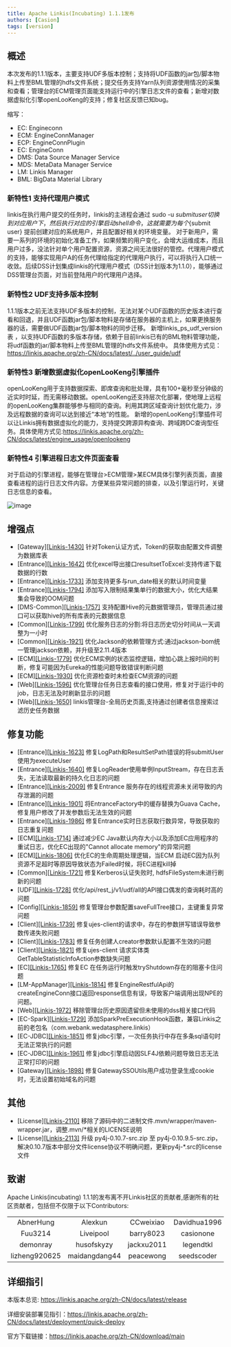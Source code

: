 ```yaml
---
title: Apache Linkis(Incubating) 1.1.1发布
authors: [Casion]
tags: [version]
---
```


## 概述
本次发布的1.1.1版本，主要支持UDF多版本控制；支持将UDF函数的jar包/脚本物料上传至BML管理的hdfs文件系统；提交任务支持Yarn队列资源使用情况的采集和查看；管理台的ECM管理页面能支持运行中的引擎日志文件的查看；新增对数据虚拟化引擎openLooKeng的支持；修复社区反馈已知bug。


缩写：
- EC: Engineconn
- ECM: EngineConnManager
- ECP: EngineConnPlugin
- EC: EngineConn
- DMS: Data Source Manager Service
- MDS: MetaData Manager Service
- LM:  Linkis Manager
- BML: BigData Material Library



### 新特性1 支持代理用户模式
linkis在执行用户提交的任务时，linkis的主进程会通过 sudo -u ${submit user} 切换到对应用户下，然后执行对应的引擎启动shell命令， 这就需要为每个${submit user} 提前创建对应的系统用户，并且配置好相关的环境变量。 
对于新用户，需要一系列的环境的初始化准备工作，如果频繁的用户变化，会增大运维成本，而且用户过多，没法针对单个用户配置资源，资源之间无法很好的管控。代理用户模式的支持，能够实现用户A的任务代理给指定的代理用户执行，可以将执行入口统一收敛。后续DSS计划集成linkis的代理用户模式（DSS计划版本为1.1.0），能够通过DSS管理台页面，对当前登陆用户的代理用户选择。


### 新特性2 UDF支持多版本控制
1.1.1版本之前无法支持UDF多版本的控制，无法对某个UDF函数的历史版本进行查看和回退，并且UDF函数jar包/脚本物料是存储在服务器的主机上，如果更换服务器的话，需要做UDF函数jar包/脚本物料的同步迁移。
新增linkis_ps_udf_version表 ，以支持UDF函数的多版本存储，依赖于目前linkis已有的BML物料管理功能，将udf函数的jar/脚本物料上传至BML管理的hdfs文件系统中。
具体使用方式见：https://linkis.apache.org/zh-CN/docs/latest/../user_guide/udf

### 新特性3 新增数据虚拟化openLooKeng引擎插件
openLooKeng用于支持数据探索、即席查询和批处理，具有100+毫秒至分钟级的近实时时延，而无需移动数据。openLooKeng还支持层次化部署，使地理上远程的openLooKeng集群能够参与相同的查询。利用其跨区域查询计划优化能力，涉及远程数据的查询可以达到接近“本地”的性能。 
新增的openLooKeng引擎插件可以让Linkis拥有数据虚拟化的能力，支持提交跨源异构查询、跨域跨DC查询型任务。具体使用方式见:https://linkis.apache.org/zh-CN/docs/latest/engine_usage/openlookeng


### 新特性4 引擎进程日志文件页面查看
对于启动的引擎进程，能够在管理台>ECM管理>某ECM具体引擎列表页面，直接查看进程的运行日志文件内容。方便某些异常问题的排查，以及引擎运行时，关键日志信息的查看。

![image](https://user-images.githubusercontent.com/7869972/168042702-1d0f998d-59d8-4a19-8803-a2a913bd4e5f.png)

## 增强点

* \[Gateway][[Linkis-1430]](https://github.com/apache/incubator-linkis/issues/1430) 针对Token认证方式，Token的获取由配置文件调整为数据库表
* \[Entrance][[Linkis-1642]](https://github.com/apache/incubator-linkis/pull/1642) 优化excel导出接口resultsetToExcel:支持传递下载数据的行数
* \[Entrance][[Linkis-1733]](https://github.com/apache/incubator-linkis/pull/1733) 添加支持更多与run_date相关的默认时间变量
* \[Entrance][[Linkis-1794]](https://github.com/apache/incubator-linkis/pull/1794) 添加写入限制结果集单行的数据大小，优化大结果集会导致的OOM问题
* \[DMS-Common][[Linkis-1757]](https://github.com/apache/incubator-linkis/issues/1757) 支持配置Hive的元数据管理员，管理员通过接口可以获取hive的所有库表的元数据信息
* \[Common][[Linkis-1799]](https://github.com/apache/incubator-linkis/pull/1799) 优化服务日志的分割:将日志历史切分时间从一天调整为一小时
* \[Common][[Linkis-1921]](https://github.com/apache/incubator-linkis/pull/1921)  优化Jackson的依赖管理方式:通过jackson-bom统一管理jackson依赖，并升级至2.11.4版本
* \[ECM][[Linkis-1779]](https://github.com/apache/incubator-linkis/issues/1779) 优化ECM实例的状态监控逻辑，增加心跳上报时间的判断，修复可能因为Eureka的性能问题导致错误判断问题
* \[ECM][[Linkis-1930]](https://github.com/apache/incubator-linkis/pull/1930) 优化资源检查时未检查ECM资源的问题
* \[Web][[Linkis-1596]](https://github.com/apache/incubator-linkis/issues/1596) 优化管理台任务日志查看的接口使用，修复对于运行中的job，日志无法及时刷新显示的问题
* \[Web][[Linkis-1650]](https://github.com/apache/incubator-linkis/issues/1650) linkis管理台-全局历史页面,支持通过创建者信息搜索过滤历史任务数据


## 修复功能

* \[Entrance][[Linkis-1623]](https://github.com/apache/incubator-linkis/issues/1623)  修复LogPath和ResultSetPath错误的将submitUser使用为executeUser
* \[Entrance][[Linkis-1640]](https://github.com/apache/incubator-linkis/issues/1640)  修复LogReader使用单例InputStream，存在日志丢失，无法读取最新的持久化日志的问题
* \[Entrance][[Linkis-2009]](https://github.com/apache/incubator-linkis/issues/2009) 修复Entrance 服务存在的线程资源未关闭导致的内存泄漏的问题
* \[Entrance][[Linkis-1901]](https://github.com/apache/incubator-linkis/issues/1901) 将EntranceFactory中的缓存替换为Guava Cache，修复用户修改了并发参数后无法生效的问题
* \[Entrance][[Linkis-1986]](https://github.com/apache/incubator-linkis/issues/1986) 修复Entrance实时日志获取行数异常，导致获取的日志重复问题
* \[ECM][[Linkis-1714]](https://github.com/apache/incubator-linkis/pull/1714) 通过减少EC Java默认内存大小以及添加EC应用程序的重试日志，优化EC出现的"Cannot allocate memory"的异常问题 
* \[ECM][[Linkis-1806]](https://github.com/apache/incubator-linkis/pull/1806) 优化EC的生命周期处理逻辑，当ECM 启动EC因为队列资源不足超时等原因导致状态为Failed时候，将EC进程kill掉
* \[Common][[Linkis-1721]](https://github.com/apache/incubator-linkis/pull/1721)   修复Kerberos认证失败时, hdfsFileSystem未进行刷新的问题
* \[UDF][[Linkis-1728]](https://github.com/apache/incubator-linkis/pull/1728)  优化/api/rest_j/v1/udf/all的API接口偶发的查询耗时高的问题
* \[Config][[Linkis-1859]](https://github.com/apache/incubator-linkis/issues/1859) 修复管理台参数配置saveFullTree接口，主键重复异常问题
* \[Client][[Linkis-1739]](https://github.com/apache/incubator-linkis/pull/1739) 修复ujes-client的请求中，存在的参数拼写错误导致参数传递失败问题
* \[Client][[Linkis-1783]](https://github.com/apache/incubator-linkis/pull/1783) 修复任务创建人creator参数默认配置不生效的问题 
* \[Client][[Linkis-1821]](https://github.com/apache/incubator-linkis/pull/1821)  修复ujes-client 请求实体类GetTableStatisticInfoAction参数缺失问题
* \[EC][[Linkis-1765]](https://github.com/apache/incubator-linkis/issues/1765) 修复EC 在任务运行时触发tryShutdown存在的阻塞卡住问题
* \[LM-AppManager][[Linkis-1814]](https://github.com/apache/incubator-linkis/pull/1814) 修复EngineRestfulApi的createEngineConn接口返回response信息有误，导致客户端调用出现NPE的问题。
* \[Web][[Linkis-1972]](https://github.com/apache/incubator-linkis/pull/1972) 移除管理台历史原因遗留但未使用的dss相关接口代码
* \[EC-Spark][[Linkis-1729]](https://github.com/apache/incubator-linkis/pull/1729) 添加SparkPreExecutionHook函数，兼容Linkis之前的老包名（com.webank.wedatasphere.linkis）
* \[EC-JDBC][[Linkis-1851]](https://github.com/apache/incubator-linkis/issues/1851) 修复jdbc引擎，一次任务执行中存在多条sql语句时无法正常执行的问题
* \[EC-JDBC][[Linkis-1961]](https://github.com/apache/incubator-linkis/issues/1851) 修复jdbc引擎启动因SLF4J依赖问题导致日志无法正常打印的问题
* \[Gateway][[Linkis-1898]](https://github.com/apache/incubator-linkis/pull/1898)  修复GatewaySSOUtils用户成功登录生成cookie时，无法设置初始域名的问题

## 其他
* \[License][[Linkis-2110]](https://github.com/apache/incubator-linkis/issues/2110) 移除了源码中的二进制文件.mvn/wrapper/maven-wrapper.jar，调整.mvn/*相关的LICENSE说明
* \[License][[Linkis-2113]](https://github.com/apache/incubator-linkis/pull/2113) 升级 py4j-0.10.7-src.zip 至 py4j-0.10.9.5-src.zip，解决0.10.7版本中部分文件license协议不明确问题，更新py4j-*.src的license文件


## 致谢 

Apache Linkis(incubating) 1.1.1的发布离不开Linkis社区的贡献者,感谢所有的社区贡献者，包括但不仅限于以下Contributors: 

<table align="center">
    <tr>
        <td align="center">AbnerHung</td>
        <td align="center">Alexkun</td>
        <td align="center">CCweixiao</td>
        <td align="center">Davidhua1996</td>
    </tr>
    <tr>
        <td align="center">Fuu3214</td>
        <td align="center">Liveipool</td>
        <td align="center">barry8023</td>
        <td align="center">casionone</td>
    </tr>
    <tr>
        <td align="center">demonray</td>
        <td align="center">husofskyzy</td>
        <td align="center">jackxu2011</td>
        <td align="center">legendtkl</td>
    </tr>
    <tr>
        <td align="center">lizheng920625</td>
        <td align="center">maidangdang44</td>
        <td align="center">peacewong</td>
        <td align="center">seedscoder</td>
    </tr>    
</table>

## 详细指引
本版本总览: https://linkis.apache.org/zh-CN/docs/latest/release

详细安装部署见指引：https://linkis.apache.org/zh-CN/docs/latest/deployment/quick-deploy

官方下载链接：https://linkis.apache.org/zh-CN/download/main
